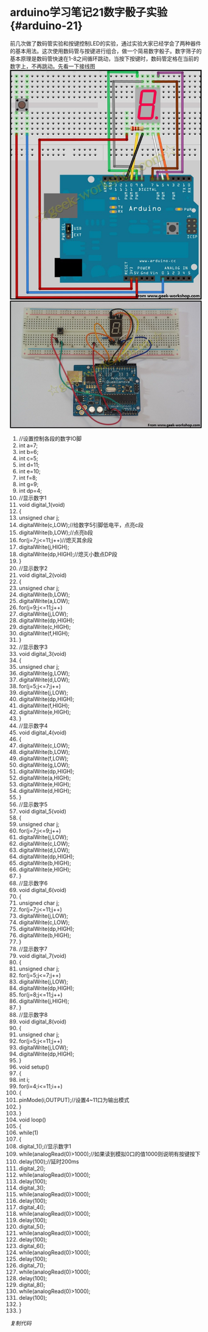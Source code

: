 # arduino学习笔记21数字骰子实验 {#arduino-21}

前几次做了数码管实验和按键控制LED的实验，通过实验大家已经学会了两种器件的基本用法。这次使用数码管与按键进行组合，做一个简易数字骰子。数字筛子的基本原理是数码管快速在1-8之间循环跳动，当按下按键时，数码管定格在当前的数字上，不再跳动。先看一下接线图![200047j8tfgg8lttcr2ll2](assets/200047j8tfgg8lttcr2ll2.jpeg) ![200052pymnhpyimmpndrpy](assets/200052pymnhpyimmpndrpy.jpeg)

1.  //设置控制各段的数字IO脚
2.  int a=7;
3.  int b=6;
4.  int c=5;
5.  int d=11;
6.  int e=10;
7.  int f=8;
8.  int g=9;
9.  int dp=4;
10.  //显示数字1
11.  void digital_1(void)
12.  {
13.  unsigned char j;
14.  digitalWrite(c,LOW);//给数字5引脚低电平，点亮c段
15.  digitalWrite(b,LOW);//点亮b段
16.  for(j=7;j<=11;j++)//熄灭其余段
17.  digitalWrite(j,HIGH);
18.  digitalWrite(dp,HIGH);//熄灭小数点DP段
19.  }
20.  //显示数字2
21.  void digital_2(void)
22.  {
23.  unsigned char j;
24.  digitalWrite(b,LOW);
25.  digitalWrite(a,LOW);
26.  for(j=9;j<=11;j++)
27.  digitalWrite(j,LOW);
28.  digitalWrite(dp,HIGH);
29.  digitalWrite(c,HIGH);
30.  digitalWrite(f,HIGH);
31.  }
32.  //显示数字3
33.  void digital_3(void)
34.  {
35.  unsigned char j;
36.  digitalWrite(g,LOW);
37.  digitalWrite(d,LOW);
38.  for(j=5;j<=7;j++)
39.  digitalWrite(j,LOW);
40.  digitalWrite(dp,HIGH);
41.  digitalWrite(f,HIGH);
42.  digitalWrite(e,HIGH);
43.  }
44.  //显示数字4
45.  void digital_4(void)
46.  {
47.  digitalWrite(c,LOW);
48.  digitalWrite(b,LOW);
49.  digitalWrite(f,LOW);
50.  digitalWrite(g,LOW);
51.  digitalWrite(dp,HIGH);
52.  digitalWrite(a,HIGH);
53.  digitalWrite(e,HIGH);
54.  digitalWrite(d,HIGH);   
55.  }
56.  //显示数字5
57.  void digital_5(void)
58.  {
59.  unsigned char j;
60.  for(j=7;j<=9;j++)
61.  digitalWrite(j,LOW);
62.  digitalWrite(c,LOW);
63.  digitalWrite(d,LOW);
64.  digitalWrite(dp,HIGH);
65.  digitalWrite(b,HIGH);
66.  digitalWrite(e,HIGH); 
67.  }
68.  //显示数字6
69.  void digital_6(void)
70.  {
71.  unsigned char j;
72.  for(j=7;j<=11;j++)
73.  digitalWrite(j,LOW);
74.  digitalWrite(c,LOW);
75.  digitalWrite(dp,HIGH);
76.  digitalWrite(b,HIGH);   
77.  }
78.  //显示数字7
79.  void digital_7(void)
80.  {
81.  unsigned char j;
82.  for(j=5;j<=7;j++)
83.  digitalWrite(j,LOW);
84.  digitalWrite(dp,HIGH);
85.  for(j=8;j<=11;j++)
86.  digitalWrite(j,HIGH);
87.  }
88.  //显示数字8
89.  void digital_8(void)
90.  {
91.  unsigned char j;
92.  for(j=5;j<=11;j++)
93.  digitalWrite(j,LOW);
94.  digitalWrite(dp,HIGH);
95.  }
96.  void setup()
97.  {
98.  int i;
99.  for(i=4;i<=11;i++)
100.  {
101.  pinMode(i,OUTPUT);//设置4~11口为输出模式
102.  }
103.  }
104.  void loop()
105.  {  
106.  while(1)
107.  {
108.  digital_1();//显示数字1
109.  while(analogRead(0)>1000);//如果读到模拟0口的值1000则说明有按键按下
110.  delay(100);//延时200ms
111.  digital_2();
112.  while(analogRead(0)>1000);
113.  delay(100);
114.  digital_3();
115.  while(analogRead(0)>1000);
116.  delay(100);
117.  digital_4();
118.  while(analogRead(0)>1000);
119.  delay(100);
120.  digital_5();
121.  while(analogRead(0)>1000);
122.  delay(100);
123.  digital_6();
124.  while(analogRead(0)>1000);
125.  delay(100);
126.  digital_7();
127.  while(analogRead(0)>1000);
128.  delay(100);
129.  digital_8();
130.  while(analogRead(0)>1000);
131.  delay(100); 
132.  }
133.  }

_复制代码_